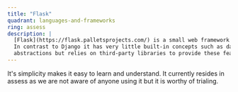 ```yaml
---
title: "Flask"
quadrant: languages-and-frameworks
ring: assess
description: |
  [Flask](https://flask.palletsprojects.com/) is a small web framework for Python.
  In contrast to Django it has very little built-in concepts such as database
  abstractions but relies on third-party libraries to provide these features.
---
```


It's simplicity makes it easy to learn and understand. It currently resides in
assess as we are not aware of anyone using it but it is worthy of trialing.
